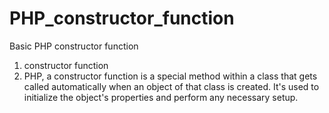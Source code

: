 # PHP_constructor_function
Basic PHP constructor function

1. constructor function
2. PHP, a constructor function is a special method within a class that gets called automatically when an object of that class is created. It's used to initialize the object's properties and perform any necessary setup.
